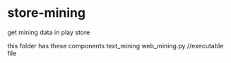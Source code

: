 # store-mining
get mining data in play store

this folder has these components
text_mining
  web_mining.py //executable file

